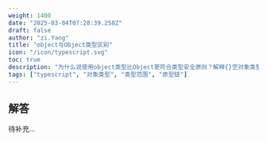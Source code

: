 ```yaml
---
weight: 1400
date: "2025-03-04T07:28:39.258Z"
draft: false
author: "zi.Yang"
title: "object与Object类型区别"
icon: "/icon/typescript.svg"
toc: true
description: "为什么说使用object类型比Object更符合类型安全原则？解释{}空对象类型与Object.prototype属性继承的关系。"
tags: ["typescript", "对象类型", "类型范围", "原型链"]
---
```


## 解答

待补充...
